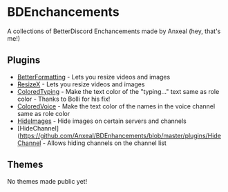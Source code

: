 # BDEnchancements
A collections of BetterDiscord Enchancements made by Anxeal (hey, that's me!)

## Plugins
* [BetterFormatting](https://github.com/Anxeal/BDEnhancements/blob/master/plugins/BetterFormatting) - Lets you resize videos and images
* [ResizeX](https://github.com/Anxeal/BDEnhancements/blob/master/plugins/ResizeX/) - Lets you resize videos and images
* [ColoredTyping](https://github.com/Anxeal/BDEnhancements/blob/master/plugins/ColoredTyping) - Make the text color of the "typing..." text same as role color - Thanks to Bolli for his fix!
* [ColoredVoice](https://github.com/Anxeal/BDEnhancements/blob/master/plugins/ColoredVoice) - Make the text color of the names in the voice channel same as role color
* [HideImages](https://github.com/Anxeal/BDEnhancements/blob/master/plugins/HideImages) - Hide images on certain servers and channels
* [HideChannel](https://github.com/Anxeal/BDEnhancements/blob/master/plugins/HideChannel - Allows hiding channels on the channel list

## Themes
No themes made public yet!
